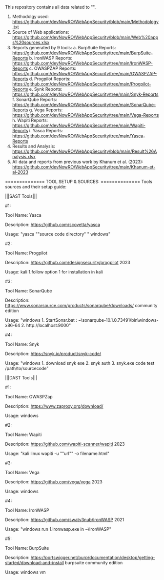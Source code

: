 This repository contains all data related to "". 

1. Methodolgy used: https://github.com/devNowRO/WebAppSecurity/blob/main/Methodology.txt
2. Source of Web applications: https://github.com/devNowRO/WebAppSecurity/blob/main/Web%20apps%20sources.xlsx
3. Reports generated by 9 tools:
  a. BurpSuite Reports: https://github.com/devNowRO/WebAppSecurity/tree/main/BurpSuite-Reports
  b. IronWASP Reports: https://github.com/devNowRO/WebAppSecurity/tree/main/IronWASP-Reports
  c. OWASPZAP Reports: https://github.com/devNowRO/WebAppSecurity/tree/main/OWASPZAP-Reports
  d. Progpilot Reports: https://github.com/devNowRO/WebAppSecurity/tree/main/Progpilot-Reports
  e. Synk Reports: https://github.com/devNowRO/WebAppSecurity/tree/main/Snyk-Reports
  f. SonarQube Reports: https://github.com/devNowRO/WebAppSecurity/tree/main/SonarQube-Reports
  g. Vega Reports: https://github.com/devNowRO/WebAppSecurity/tree/main/Vega-Reports
  h. Wapiti Reports: https://github.com/devNowRO/WebAppSecurity/tree/main/Wapiti-Reports
  i. Yasca Reports: https://github.com/devNowRO/WebAppSecurity/tree/main/Yasca-Reports   
5. Results and Analysis: https://github.com/devNowRO/WebAppSecurity/blob/main/Result%26Analysis.xlsx
6. All data and reports from previous work by Khanum et al. (2023): https://github.com/devNowRO/WebAppSecurity/tree/main/Khanum-et-al-2023




============== TOOL SETUP & SOURCES: ==============
Tools sources and their setup guide:

|||SAST Tools|||

#1:  

Tool Name: Yasca

Description: https://github.com/scovetta/yasca

Usage: "yasca ""source code directory" " windows"



#2: 

Tool Name: Progpilot

Description: https://github.com/designsecurity/progpilot 2023

Usage: kali 1.follow option 1 for installation in kali  


#3: 

Tool Name: SonarQube

Description: https://www.sonarsource.com/products/sonarqube/downloads/ community edition 

Usage: "windows 1. StartSonar.bat : ~\sonarqube-10.1.0.73491\bin\windows-x86-64 2. http://localhost:9000" 


#4: 

Tool Name: Snyk

Description: https://snyk.io/product/snyk-code/

Usage: "windows 1. download snyk exe 2. snyk auth 3. snyk.exe code test /path/to/sourcecode" 



|||DAST Tools||| 


#1:  

Tool Name: OWASPZap

Description: https://www.zaproxy.org/download/

Usage: windows


#2:  

Tool Name: Wapiti

Description: https://github.com/wapiti-scanner/wapiti 2023

Usage: "kali linux wapiti -u ""url"" -o filename.html"


#3:   

Tool Name: Vega

Description: https://github.com/vega/vega 2023 

Usage: windows


#4:  

Tool Name: IronWASP

Description: https://github.com/swatv3nub/IronWASP 2021

Usage: "windows run 1.ironwasp.exe in ~\IronWASP"


#5:  

Tool Name: BurpSuite

Description: https://portswigger.net/burp/documentation/desktop/getting-started/download-and-install burpsuite community edition

Usage: windows vm

